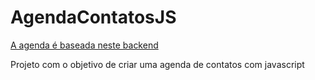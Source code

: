 # AgendaContatosJS
<a href="https://github.com/dkayke-aulas/agenda-contatos-backend">A agenda é baseada neste backend</a>
<p>Projeto com o objetivo de criar uma agenda de contatos com javascript</p>
